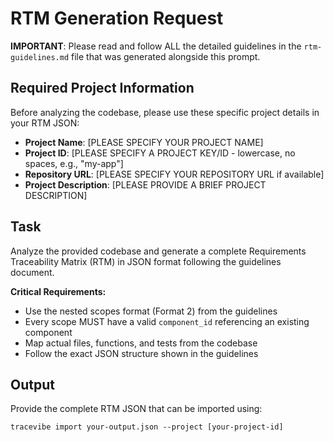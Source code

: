 # RTM Generation Request

**IMPORTANT**: Please read and follow ALL the detailed guidelines in the `rtm-guidelines.md` file that was generated alongside this prompt.

## Required Project Information

Before analyzing the codebase, please use these specific project details in your RTM JSON:

- **Project Name**: [PLEASE SPECIFY YOUR PROJECT NAME]
- **Project ID**: [PLEASE SPECIFY A PROJECT KEY/ID - lowercase, no spaces, e.g., "my-app"]
- **Repository URL**: [PLEASE SPECIFY YOUR REPOSITORY URL if available]
- **Project Description**: [PLEASE PROVIDE A BRIEF PROJECT DESCRIPTION]

## Task

Analyze the provided codebase and generate a complete Requirements Traceability Matrix (RTM) in JSON format following the guidelines document.

**Critical Requirements:**
- Use the nested scopes format (Format 2) from the guidelines
- Every scope MUST have a valid `component_id` referencing an existing component
- Map actual files, functions, and tests from the codebase
- Follow the exact JSON structure shown in the guidelines

## Output

Provide the complete RTM JSON that can be imported using:
```
tracevibe import your-output.json --project [your-project-id]
```